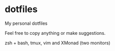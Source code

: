 dotfiles
========

My personal dotfiles

Feel free to copy anything or make suggestions.

zsh + bash, tmux, vim and XMonad (two monitors)
